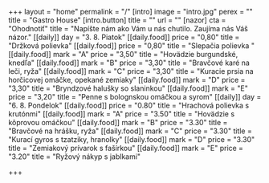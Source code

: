 +++
layout = "home"
permalink = "/"
[intro]
image = "intro.jpg"
perex = ""
title = "Gastro House"
[intro.button]
title = ""
url = ""
[nazor]
cta = "Ohodnotiť"
title = "Napíšte nám ako Vám u nás chutilo. Zaujíma nás Váš názor."
[[daily]]
day = "3. 8. Piatok"
[[daily.food]]
price = "0,80"
title = "Držková polievka"
[[daily.food]]
price = "0,80"
title = "Slepačia polievka "
[[daily.food]]
mark = "A"
price = "3,50"
title = "Hovädzie burgundské, knedľa"
[[daily.food]]
mark = "B"
price = "3,30"
title = "Bravčové karé na leči, ryža"
[[daily.food]]
mark = "C"
price = "3,30"
title = "Kuracie prsia na horčicovej omáčke, opekané zemiaky"
[[daily.food]]
mark = "D"
price = "3,30"
title = "Bryndzové halušky so slaninkou"
[[daily.food]]
mark = "E"
price = "3,20"
title = "Penne s bolognskou omáčkou a syrom"
[[daily]]
day = "6. 8. Pondelok"
[[daily.food]]
price = "0.80"
title = "Hrachová polievka s krutónmi"
[[daily.food]]
mark = "A"
price = "3.50"
title = "Hovädzie s kôprovou omáčkou"
[[daily.food]]
mark = "B"
price = "3.30"
title = "Bravčové na hrášku, ryža"
[[daily.food]]
mark = "C"
price = "3.30"
title = "Kurací gyros s tzatziky, hranolky"
[[daily.food]]
mark = "D"
price = "3.30"
title = "Zemiakový prívarok s fašírkou"
[[daily.food]]
mark = "E"
price = "3.20"
title = "Ryžový nákyp s jablkami"

+++
